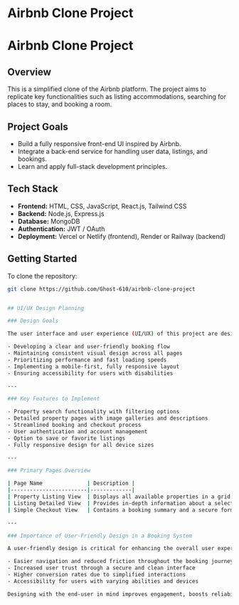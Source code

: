 # Airbnb Clone Project
# Airbnb Clone Project

## Overview
This is a simplified clone of the Airbnb platform. The project aims to replicate key functionalities such as listing accommodations, searching for places to stay, and booking a room.

## Project Goals
- Build a fully responsive front-end UI inspired by Airbnb.
- Integrate a back-end service for handling user data, listings, and bookings.
- Learn and apply full-stack development principles.

## Tech Stack
- **Frontend:** HTML, CSS, JavaScript, React.js, Tailwind CSS
- **Backend:** Node.js, Express.js
- **Database:** MongoDB
- **Authentication:** JWT / OAuth
- **Deployment:** Vercel or Netlify (frontend), Render or Railway (backend)

## Getting Started
To clone the repository:
```bash
git clone https://github.com/Ghost-610/airbnb-clone-project


## UI/UX Design Planning

### Design Goals

The user interface and user experience (UI/UX) of this project are designed to create a seamless and intuitive interaction for users. The main goals include:

- Developing a clear and user-friendly booking flow
- Maintaining consistent visual design across all pages
- Prioritizing performance and fast loading speeds
- Implementing a mobile-first, fully responsive layout
- Ensuring accessibility for users with disabilities

---

### Key Features to Implement

- Property search functionality with filtering options
- Detailed property pages with image galleries and descriptions
- Streamlined booking and checkout process
- User authentication and account management
- Option to save or favorite listings
- Fully responsive design for all device sizes

---

### Primary Pages Overview

| Page Name              | Description |
|------------------------|-------------|
| Property Listing View  | Displays all available properties in a grid format. Users can apply filters such as location, price range, and property type. Includes a top search bar for quick results. |
| Listing Detailed View  | Provides in-depth information about a selected property. Includes image gallery, location, host details, amenities, reviews, and a booking form. |
| Simple Checkout View   | Contains a booking summary and a secure form for entering payment and personal details. Designed to facilitate a fast and secure checkout process. |

---

### Importance of User-Friendly Design in a Booking System

A user-friendly design is critical for enhancing the overall user experience in a booking system. It ensures:

- Easier navigation and reduced friction throughout the booking journey
- Increased user trust through a secure and clean interface
- Higher conversion rates due to simplified interactions
- Accessibility for users with varying abilities and devices

Designing with the end-user in mind improves engagement, boosts reliability, and leads to greater customer satisfaction—especially in platforms that involve financial transactions and personal data entry.


